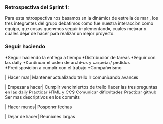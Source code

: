 ### Retrospectiva del Sprint 1:


Para esta retrospectiva nos basamos en la dinámica de estrella de mar , los tres integrantes del grupo debatimos como fue nuestra interaccion como equipo,
que cosas queremos seguir implementando, cuales mejorar y cuales dejar de hacer para realizar un mejor proyecto.

### **Seguir haciendo**
*Seguir haciendo la entrega a tiempo
*Distribución de tareas
*Seguir con las daily
*Continuar el orden de archivos y carpetas/ pedidos
*Predisposición a cumplir con el trabajo
*Compañerismo

| Hacer mas|
Mantener actualizado trello
Ir comunicando avances

| Empezar a hacer|
Cumplir vencimientos de trello
Hacer las tres preguntas en las daily
Practicar HTML y CCS
Comunicar dificultades
Practicar github
Ser mas descriptivos en los commits

| Hacer menos|
Posponer fechas

| Dejar de hacer|
Reuniones largas
